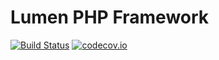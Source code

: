 # Lumen PHP Framework

[![Build Status](https://travis-ci.org/raldney/teste-ingresse.svg?branch=master)](https://travis-ci.org/raldney/teste-ingresse)
[![codecov.io](https://codecov.io/github/raldney/teste-ingresse/coverage.svg?branch=master)](https://codecov.io/github/raldney/teste-ingresse?branch=master)
